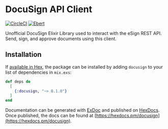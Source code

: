 # DocuSign API Client

[![CircleCI](https://circleci.com/gh/tandemequity/docusign_elixir.svg?style=svg)](https://circleci.com/gh/tandemequity/docusign_elixir) [![Ebert](https://ebertapp.io/github/tandemequity/docusign_elixir.svg)](https://ebertapp.io/github/tandemequity/docusign_elixir)

Unofficial DocuSign Elixir Library used to interact with the eSign REST API. Send, sign, and approve documents using this client.

## Installation

If [available in Hex](https://hex.pm/docs/publish), the package can be installed
by adding `docusign` to your list of dependencies in `mix.exs`:

```elixir
def deps do
  [
    {:docusign, "~> 0.1.0"}
  ]
end
```

Documentation can be generated with [ExDoc](https://github.com/elixir-lang/ex_doc)
and published on [HexDocs](https://hexdocs.pm). Once published, the docs can
be found at [https://hexdocs.pm/docusign](https://hexdocs.pm/docusign).

